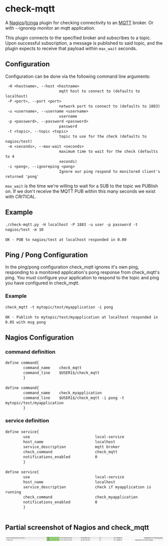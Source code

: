 # check-mqtt

A [Nagios]/[Icinga] plugin for checking connectivity to an [MQTT] broker. Or with --ignoreip monitor an mqtt application.

This plugin connects to the specified broker and subscribes to a topic. Upon successful subscription, a message is published to said topic, and the plugin expects to receive that payload within `max_wait` seconds.

## Configuration

Configuration can be done via the following command line arguments:

```
 -H <hostname>, --host <hostname>
                        mqtt host to connect to (defaults to localhost)
 -P <port>, --port <port>
                        network port to connect to (defaults to 1883)
 -u <username>, --username <username>
                        username
 -p <password>, --password <password>
                        password
 -t <topic>, --topic <topic>
                        topic to use for the check (defaults to nagios/test)
 -m <seconds>, --max-wait <seconds>
                        maximum time to wait for the check (defaults to 4
                        seconds)
 -i <pong>, --ignoreping <pong>
                        Ignore our ping respond to monitored client's returned 'pong'                   
```

`max_wait` is the time we're willing to wait for a SUB to the topic we PUBlish on. If we don't receive the MQTT PUB within this many seconds we exist with _CRITICAL_.

## Example



```
./check-mqtt.py -H localhost -P 1883 -u user -p password -t nagios/test -m 10

OK - PUB to nagios/test at localhost responded in 0.00
```


## Ping / Pong Configuration
In the ping/pong configuration check_mqtt ignores it's own ping, responding to a monitored application's pong response from check_mqtt's ping. You must configure your application to respond to the topic and ping you have configured in check_mqtt.

### Example
```
check_mqtt -t mytopic/test/myapplication -i pong 

OK - Publish to mytopic/test/myapplication at localhost responded in 0.05 with msg pong
```

## Nagios Configuration
### command definition
```
define command{
        command_name    check_mqtt
        command_line    $USER1$/check_mqtt
        }
        
define command{
        command_name    check_myapplication
        command_line    $USER1$/check_mqtt -i pong -t mytopic/test/myapplication
        }

```
### service definition
```
define service{
        use                             local-service
        host_name                       localhost
        service_description             mqtt broker
        check_command                   check_mqtt
        notifications_enabled           0
        }
        
define service{
        use                             local-service
        host_name                       localhost
        service_description             check if myapplication is running
        check_command                   check_myapplication
        notifications_enabled           0
        }
        
```
## Partial screenshot of Nagios and check_mqtt
![Nagios mqtt monitoring](assets/NagiosServiceCheck_mqtt.PNG?raw=true "Nagios Network Monitoring")

 [nagios]: http://nagios.org
 [icinga]: http://icinga.org
 [mqtt]: http://mqtt.org
